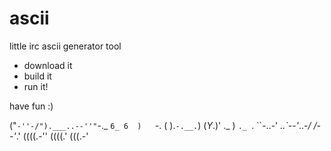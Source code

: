 # ascii
little irc ascii generator tool

- download it
- build it
- run it!

have fun :) 

("`-''-/").___..--''"`-._ 
 `6_ 6  )   `-.  (     ).`-.__.`) 
 (_Y_.)'  ._   )  `._ `. ``-..-' 
   _..`--'_..-_/  /--'_.'
  ((((.-''  ((((.'  (((.-'
